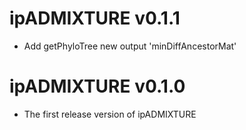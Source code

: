 # ipADMIXTURE v0.1.1
* Add getPhyloTree new output 'minDiffAncestorMat'

# ipADMIXTURE v0.1.0
* The first release version of ipADMIXTURE
